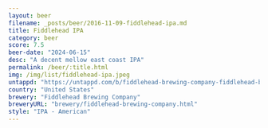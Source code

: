 ```yaml
---
layout: beer
filename: _posts/beer/2016-11-09-fiddlehead-ipa.md
title: Fiddlehead IPA
category: beer
score: 7.5
beer-date: "2024-06-15"
desc: "A decent mellow east coast IPA"
permalink: /beer/:title.html
img: /img/list/fiddlehead-ipa.jpeg
untappd: "https://untappd.com/b/fiddlehead-brewing-company-fiddlehead-brewing-company-fiddlehead-ipa/96969"
country: "United States"
brewery: "Fiddlehead Brewing Company"
breweryURL: "brewery/fiddlehead-brewing-company.html"
style: "IPA - American"
---
```

